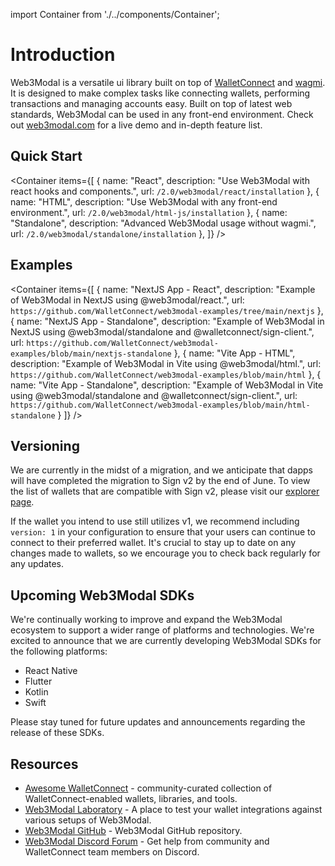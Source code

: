 import Container from './../components/Container';

# Introduction

Web3Modal is a versatile ui library built on top of [WalletConnect](https://walletconnect.com) and [wagmi](https://wagmi.sh). It is designed to make complex tasks like connecting wallets, performing transactions and managing accounts easy. Built on top of latest web standards, Web3Modal can be used in any front-end environment. Check out [web3modal.com](https://web3modal.com) for a live demo and in-depth feature list.

## Quick Start

<Container
items={[
{
name: "React",
description: "Use Web3Modal with react hooks and components.",
url: `/2.0/web3modal/react/installation`
},
{
name: "HTML",
description: "Use Web3Modal with any front-end environment.",
url: `/2.0/web3modal/html-js/installation`
},
{
name: "Standalone",
description: "Advanced Web3Modal usage without wagmi.",
url: `/2.0/web3modal/standalone/installation`
},
]}
/>

## Examples

<Container
items={[
{
name: "NextJS App - React",
description: "Example of Web3Modal in NextJS using @web3modal/react.",
url: `https://github.com/WalletConnect/web3modal-examples/tree/main/nextjs`
},
{
name: "NextJS App - Standalone",
description: "Example of Web3Modal in NextJS using @web3modal/standalone and @walletconnect/sign-client.",
url: `https://github.com/WalletConnect/web3modal-examples/blob/main/nextjs-standalone`
},
{
name: "Vite App - HTML",
description: "Example of Web3Modal in Vite using @web3modal/html.",
url: `https://github.com/WalletConnect/web3modal-examples/blob/main/html`
},
{
name: "Vite App - Standalone",
description: "Example of Web3Modal in Vite using @web3modal/standalone and @walletconnect/sign-client.",
url: `https://github.com/WalletConnect/web3modal-examples/blob/main/html-standalone`
}
]}
/>

## Versioning

We are currently in the midst of a migration, and we anticipate that dapps will have completed the migration to Sign v2 by the end of June. To view the list of wallets that are compatible with Sign v2, please visit our [explorer page](https://explorer.walletconnect.com/?type=wallet&version=2).

If the wallet you intend to use still utilizes v1, we recommend including `version: 1` in your configuration to ensure that your users can continue to connect to their preferred wallet. It's crucial to stay up to date on any changes made to wallets, so we encourage you to check back regularly for any updates.

## Upcoming Web3Modal SDKs

We're continually working to improve and expand the Web3Modal ecosystem to support a wider range of platforms and technologies. We're excited to announce that we are currently developing Web3Modal SDKs for the following platforms:

- React Native
- Flutter
- Kotlin
- Swift

Please stay tuned for future updates and announcements regarding the release of these SDKs.

## Resources

- [Awesome WalletConnect](https://github.com/WalletConnect/awesome-walletconnect) - community-curated collection of WalletConnect-enabled wallets, libraries, and tools.
- [Web3Modal Laboratory](https://lab.web3modal.com) - A place to test your wallet integrations against various setups of Web3Modal.
- [Web3Modal GitHub](https://github.com/WalletConnect/web3modal) - Web3Modal GitHub repository.
- [Web3Modal Discord Forum](https://discord.com/channels/492410046307631105/1040016448157925467) - Get help from community and WalletConnect team members on Discord.
